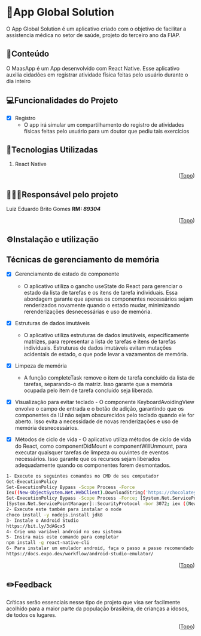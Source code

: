 <a name="readme-top"></a>
# 📱App Global Solution


O App Global Solution é um aplicativo criado com o objetivo de facilitar a assistencia médica no setor de saúde, projeto do terceiro ano da FIAP.

## 📲Conteúdo

O MaasApp é um App desenvolvido com React Native. Esse aplicativo auxilia cidadões em registrar atividade física feitas pelo usuário durante o dia inteiro

## 💻Funcionalidades do Projeto

- [x] Registro
   - O app irá simular um compartilhamento do registro de atividades físicas feitas pelo usuário para um doutor que pediu tais exercícios

## 🚀Tecnologias Utilizadas

1. React Native
<p align="right">(<a href="#readme-top">Topo</a>)</p>

## 👨🏼‍💻Responsável pelo projeto
Luiz Eduardo Brito Gomes **RM: _89304_**
<p align="right">(<a href="#readme-top">Topo</a>)</p>

## ⚙️Instalação e utilização

## Técnicas de gerenciamento de memória

- [x] Gerenciamento de estado de componente
    - O aplicativo utiliza o gancho useState do React para gerenciar o estado da lista de tarefas e os itens de tarefa individuais. Essa abordagem garante que apenas os componentes necessários sejam renderizados novamente quando o estado mudar, minimizando rerenderizações desnecessárias e uso de memória.
      
- [x] Estruturas de dados imutáveis
     - O aplicativo utiliza estruturas de dados imutáveis, especificamente matrizes, para representar a lista de tarefas e itens de tarefas individuais. Estruturas de dados imutáveis ​​evitam mutações acidentais de estado, o que pode levar a vazamentos de memória.

- [x] Limpeza de memória
     - A função completeTask remove o item de tarefa concluído da lista de tarefas, separando-o da matriz. Isso garante que a memória ocupada pelo item de tarefa concluído seja liberada.

- [x] Visualização para evitar teclado
      - O componente KeyboardAvoidingView envolve o campo de entrada e o botão de adição, garantindo que os componentes da IU não sejam obscurecidos pelo teclado quando ele for aberto. Isso evita a necessidade de novas renderizações e uso de memória desnecessários.

- [x] Métodos de ciclo de vida
      - O aplicativo utiliza métodos de ciclo de vida do React, como componentDidMount e componentWillUnmount, para executar quaisquer tarefas de limpeza ou ouvintes de eventos necessários. Isso garante que os recursos sejam liberados adequadamente quando os componentes forem desmontados.


```sh
1- Execute os seguintes comandos no CMD de seu computador
Get-ExecutionPolicy
Set-ExecutionPolicy Bypass -Scope Process -Force
Iex((New-ObjectSystem.Net.WebClient).DownloadString('https://chocolatey.org/install.ps1'))
Set-ExecutionPolicy Bypass -Scope Process -Force; [System.Net.ServicePointManager]::SecurityProtocol =
[System.Net.ServicePointManager]::SecurityProtocol -bor 3072; iex ((New-Object System.Net.WebClient).DownloadString('https://community.chocolatey.org/install.ps1'))
2- Execute este também para instalar o node
choco install -y nodejs.install jdk8
3- Instale o Android Studio
https://bit.ly/3dAGcx5
4- Crie uma variável android no seu sistema
5- Insira mais este comando para completar
npm install -g react-native-cli
6- Para instalar um emulador android, faça o passo a passo recomendado oficialmente
https://docs.expo.dev/workflow/android-studio-emulator/
```
<p align="right">(<a href="#readme-top">Topo</a>)</p>

## ✏️Feedback
Críticas serão essenciais nesse tipo de projeto que visa ser facilmente acolhido para a maior parte da população brasileira, de crianças a idosos, de todos os lugares.
<p align="right">(<a href="#readme-top">Topo</a>)</p>
